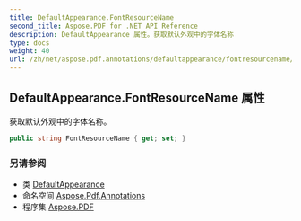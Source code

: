 ```yaml
---
title: DefaultAppearance.FontResourceName
second_title: Aspose.PDF for .NET API Reference
description: DefaultAppearance 属性。获取默认外观中的字体名称
type: docs
weight: 40
url: /zh/net/aspose.pdf.annotations/defaultappearance/fontresourcename/
---
```

## DefaultAppearance.FontResourceName 属性

获取默认外观中的字体名称。

```csharp
public string FontResourceName { get; set; }
```

### 另请参阅

* 类 [DefaultAppearance](../)
* 命名空间 [Aspose.Pdf.Annotations](../../../aspose.pdf.annotations/)
* 程序集 [Aspose.PDF](../../../)
